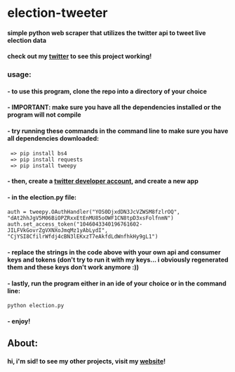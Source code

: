 # election-tweeter
#### simple python web scraper that utilizes the twitter api to tweet live election data
#### check out my [twitter](https://twitter.com/sidlohani) to see this project working!
 
### usage:
####  - to use this program, clone the repo into a directory of your choice
####  - IMPORTANT: make sure you have all the dependencies installed or the program will not compile
####  - try running these commands in the command line to make sure you have all dependencies downloaded:

~~~
 => pip install bs4
 => pip install requests
 => pip install tweepy
~~~

####  - then, create a [twitter developer account](https://developer.twitter.com/en), and create a new app
####  - in the election.py file:

~~~
auth = tweepy.OAuthHandler("YOS0DjxdDN3JcVZWSM8fzlrOQ", "dAt2hhJgV5M06BiOPZRxxEtEnMU85oOWF1CN8tpD3xsFolfnmN")
auth.set_access_token("1046043340196761602-JILFVkGovrZgVXNXoJmqMz1yAbLydI", "CjYSI8CfilrWfdj4cBN3lEKxzT7eAkfdLdWnfhkHy9gL1")
~~~

####  - replace the strings in the code above with your own api and consumer keys and tokens (don't try to run it with my keys... i obviously regenerated them and these keys don't work anymore :))

####  - lastly, run the program either in an ide of your choice or in the command line:
~~~
python election.py
~~~

####  - enjoy!


## About:
#### hi, i'm sid! to see my other projects, visit my [website](http://siddharthlohani.dev/)!
